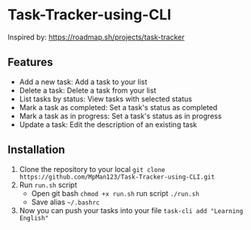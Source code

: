 # Task-Tracker-using-CLI
Inspired by: https://roadmap.sh/projects/task-tracker
## Features
- Add a new task: Add a task to your list
- Delete a task: Delete a task from your list
- List tasks by status: View tasks with selected status
- Mark a task as completed: Set a task's status as completed
- Mark a task as in progress: Set a task's status as in progress
- Update a task: Edit the description of an existing task

## Installation
1. Clone the repository to your local
`git clone https://github.com/MpMan123/Task-Tracker-using-CLI.git`
2. Run `run.sh` script
    - Open git bash 
        ```chmod +x run.sh```
        run script
        ```./run.sh```
    - Save alias
        ```~/.bashrc```
3. Now you can push your tasks into your file
    ```task-cli add "Learning English"```

